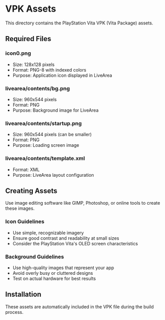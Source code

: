 # VPK Assets

This directory contains the PlayStation Vita VPK (Vita Package) assets.

## Required Files

### icon0.png
- Size: 128x128 pixels
- Format: PNG-8 with indexed colors
- Purpose: Application icon displayed in LiveArea

### livearea/contents/bg.png
- Size: 960x544 pixels
- Format: PNG
- Purpose: Background image for LiveArea

### livearea/contents/startup.png
- Size: 960x544 pixels (can be smaller)
- Format: PNG
- Purpose: Loading screen image

### livearea/contents/template.xml
- Format: XML
- Purpose: LiveArea layout configuration

## Creating Assets

Use image editing software like GIMP, Photoshop, or online tools to create these images.

### Icon Guidelines
- Use simple, recognizable imagery
- Ensure good contrast and readability at small sizes
- Consider the PlayStation Vita's OLED screen characteristics

### Background Guidelines
- Use high-quality images that represent your app
- Avoid overly busy or cluttered designs
- Test on actual hardware for best results

## Installation

These assets are automatically included in the VPK file during the build process.